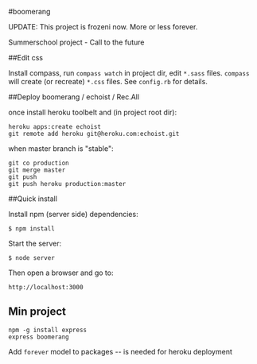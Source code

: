 #boomerang

UPDATE: This project is frozeni now. More or less forever.

Summerschool project - Call to the future

##Edit css

Install compass, run `compass watch` in project dir, edit `*.sass` files.
`compass` will create (or recreate) `*.css` files.
See `config.rb` for details.

##Deploy boomerang / echoist / Rec.All

once install heroku toolbelt and (in project root dir):

    heroku apps:create echoist
    git remote add heroku git@heroku.com:echoist.git

when master branch is "stable":

    git co production
    git merge master
    git push
    git push heroku production:master

##Quick install

 Install npm (server side) dependencies:

    $ npm install

 Start the server:

    $ node server
 
 Then open a browser and go to:
    
    http://localhost:3000

## Min project
    
    npm -g install express
    express boomerang

Add `forever` model to packages -- is needed for heroku deployment
